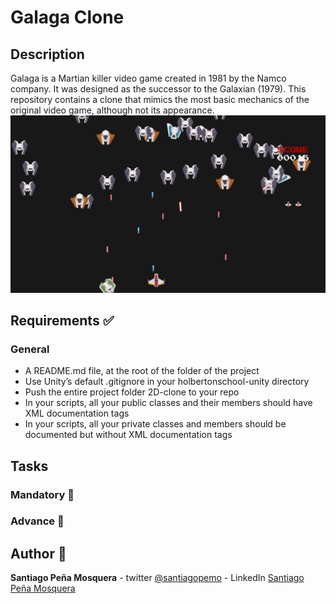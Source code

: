 # Galaga Clone
## Description
Galaga is a Martian killer video game created in 1981 by the Namco company. It was designed as the successor to the Galaxian (1979). 
This repository contains a clone that mimics the most basic mechanics of the original video game, although not its appearance.
![](galaga_clone.png)
## Requirements :white_check_mark:
### General
* A README.md file, at the root of the folder of the project
* Use Unity’s default .gitignore in your holbertonschool-unity directory
* Push the entire project folder 2D-clone to your repo
* In your scripts, all your public classes and their members should have XML documentation tags
* In your scripts, all your private classes and members should be documented but without XML documentation tags
## Tasks
### Mandatory :page_with_curl:
### Advance :muscle:
## Author :pencil:
**Santiago Peña Mosquera** - twitter [@santiagopemo](https://twitter.com/Santiag11470161) - LinkedIn [Santiago Peña Mosquera](https://www.linkedin.com/in/santiago-pe%C3%B1a-mosquera-abaa20196/)
